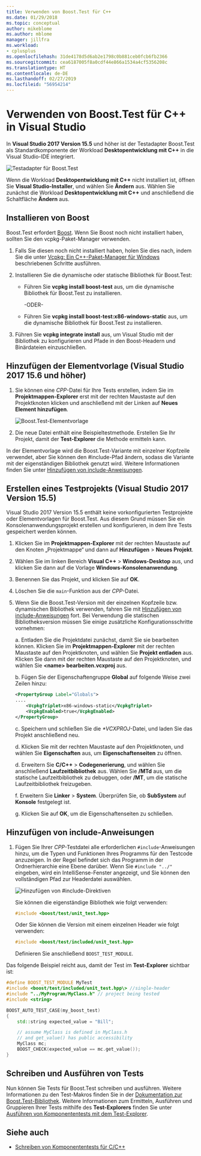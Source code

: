 ```yaml
---
title: Verwenden von Boost.Test für C++
ms.date: 01/29/2018
ms.topic: conceptual
author: mikeblome
ms.author: mblome
manager: jillfra
ms.workload:
- cplusplus
ms.openlocfilehash: 31de4178d5d6ab2e1798c0b881ceb0fcb6fb2366
ms.sourcegitcommit: cea6187005f8a0cdf44e866a1534a4cf5356208c
ms.translationtype: HT
ms.contentlocale: de-DE
ms.lasthandoff: 02/27/2019
ms.locfileid: "56954214"
---
```

# <a name="how-to-use-boosttest-for-c-in-visual-studio"></a>Verwenden von Boost.Test für C++ in Visual Studio

In **Visual Studio 2017 Version 15.5** und höher ist der Testadapter Boost.Test als Standardkomponente der Workload **Desktopentwicklung mit C++** in die Visual Studio-IDE integriert.

![Testadapter für Boost.Test](media/cpp-boost-component.png)

Wenn die Workload **Desktopentwicklung mit C++** nicht installiert ist, öffnen Sie **Visual Studio-Installer**, und wählen Sie **Ändern** aus. Wählen Sie zunächst die Workload **Desktopentwicklung mit C++** und anschließend die Schaltfläche **Ändern** aus.

## <a name="install-boost"></a>Installieren von Boost

Boost.Test erfordert [Boost](http://www.boost.org/). Wenn Sie Boost noch nicht installiert haben, sollten Sie den vcpkg-Paket-Manager verwenden.

1. Falls Sie diesen noch nicht installiert haben, holen Sie dies nach, indem Sie die unter [Vcpkg: Ein C++-Paket-Manager für Windows](/cpp/vcpkg) beschriebenen Schritte ausführen.

1. Installieren Sie die dynamische oder statische Bibliothek für Boost.Test:

    - Führen Sie **vcpkg install boost-test** aus, um die dynamische Bibliothek für Boost.Test zu installieren.

       -ODER-

    - Führen Sie **vcpkg install boost-test:x86-windows-static** aus, um die dynamische Bibliothek für Boost.Test zu installieren.

1. Führen Sie **vcpkg integrate install** aus, um Visual Studio mit der Bibliothek zu konfigurieren und Pfade in den Boost-Headern und Binärdateien einzuschließen.

## <a name="add-the-item-template-visual-studio-2017-version-156-and-later"></a>Hinzufügen der Elementvorlage (Visual Studio 2017 15.6 und höher)

1. Sie können eine *CPP*-Datei für Ihre Tests erstellen, indem Sie im **Projektmappen-Explorer** erst mit der rechten Maustaste auf den Projektknoten klicken und anschließend mit der Linken auf **Neues Element hinzufügen**.

   ![Boost.Test-Elementvorlage](media/boost_test_item_template.png)

1. Die neue Datei enthält eine Beispieltestmethode. Erstellen Sie Ihr Projekt, damit der **Test-Explorer** die Methode ermitteln kann.

In der Elementvorlage wird die Boost.Test-Variante mit einzelner Kopfzeile verwendet, aber Sie können den #include-Pfad ändern, sodass die Variante mit der eigenständigen Bibliothek genutzt wird. Weitere Informationen finden Sie unter [Hinzufügen von include-Anweisungen](#add-include-directives).

## <a name="create-a-test-project-visual-studio-2017-version-155"></a>Erstellen eines Testprojekts (Visual Studio 2017 Version 15.5)

Visual Studio 2017 Version 15.5 enthält keine vorkonfigurierten Testprojekte oder Elementvorlagen für Boost.Test. Aus diesem Grund müssen Sie ein Konsolenanwendungsprojekt erstellen und konfigurieren, in dem Ihre Tests gespeichert werden können.

1. Klicken Sie im **Projektmappen-Explorer** mit der rechten Maustaste auf den Knoten „Projektmappe“ und dann auf **Hinzufügen** > **Neues Projekt**.

1. Wählen Sie im linken Bereich **Visual C++** > **Windows-Desktop** aus, und klicken Sie dann auf die Vorlage **Windows-Konsolenanwendung**.

1. Benennen Sie das Projekt, und klicken Sie auf **OK**.

1. Löschen Sie die `main`-Funktion aus der *CPP*-Datei.

1. Wenn Sie die Boost.Test-Version mit der einzelnen Kopfzeile bzw. dynamischen Bibliothek verwenden, fahren Sie mit [Hinzufügen von include-Anweisungen](#add-include-directives) fort. Bei Verwendung die statischen Bibliotheksversion müssen Sie einige zusätzliche Konfigurationsschritte vornehmen:

   a. Entladen Sie die Projektdatei zunächst, damit Sie sie bearbeiten können. Klicken Sie im **Projektmappen-Explorer** mit der rechten Maustaste auf den Projektknoten, und wählen Sie **Projekt entladen** aus. Klicken Sie dann mit der rechten Maustaste auf den Projektknoten, und wählen Sie **<name\> bearbeiten.vcxproj** aus.

   b. Fügen Sie der Eigenschaftengruppe **Global** auf folgende Weise zwei Zeilen hinzu:

    ```xml
    <PropertyGroup Label="Globals">
    ....
        <VcpkgTriplet>x86-windows-static</VcpkgTriplet>
        <VcpkgEnabled>true</VcpkgEnabled>
    </PropertyGroup>
    ```
   c. Speichern und schließen Sie die *\*VCXPROJ*-Datei, und laden Sie das Projekt anschließend neu.

   d. Klicken Sie mit der rechten Maustaste auf den Projektknoten, und wählen Sie **Eigenschaften** aus, um **Eigenschaftenseiten** zu öffnen.

   d. Erweitern Sie **C/C++** > **Codegenerierung**, und wählen Sie anschließend **Laufzeitbibliothek** aus. Wählen Sie **/MTd** aus, um die statische Laufzeitbibliothek zu debuggen, oder **/MT**, um die statische Laufzeitbibliothek freizugeben.

   f. Erweitern Sie **Linker** > **System**. Überprüfen Sie, ob **SubSystem** auf **Konsole** festgelegt ist.

   g. Klicken Sie auf **OK**, um die Eigenschaftenseiten zu schließen.

## <a name="add-include-directives"></a>Hinzufügen von include-Anweisungen

1. Fügen Sie Ihrer *CPP*-Testdatei alle erforderlichen `#include`-Anweisungen hinzu, um die Typen und Funktionen Ihres Programms für den Testcode anzuzeigen. In der Regel befindet sich das Programm in der Ordnerhierarchie eine Ebene darüber. Wenn Sie `#include "../"` eingeben, wird ein IntelliSense-Fenster angezeigt, und Sie können den vollständigen Pfad zur Headerdatei auswählen.

   ![Hinzufügen von #include-Direktiven](media/cpp-gtest-includes.png)

   Sie können die eigenständige Bibliothek wie folgt verwenden:

   ```cpp
   #include <boost/test/unit_test.hpp>
   ```

   Oder Sie können die Version mit einem einzelnen Header wie folgt verwenden:

   ```cpp
   #include <boost/test/included/unit_test.hpp>
   ```

   Definieren Sie anschließend `BOOST_TEST_MODULE`.

Das folgende Beispiel reicht aus, damit der Test im **Test-Explorer** sichtbar ist:

```cpp
#define BOOST_TEST_MODULE MyTest
#include <boost/test/included/unit_test.hpp\> //single-header
#include "../MyProgram/MyClass.h" // project being tested
#include <string>

BOOST_AUTO_TEST_CASE(my_boost_test)
{
    std::string expected_value = "Bill";

    // assume MyClass is defined in MyClass.h
    // and get_value() has public accessibility
    MyClass mc;
    BOOST_CHECK(expected_value == mc.get_value());
}
```

## <a name="write-and-run-tests"></a>Schreiben und Ausführen von Tests

Nun können Sie Tests für Boost.Test schreiben und ausführen. Weitere Informationen zu den Test-Makros finden Sie in der [Dokumentation zur Boost.Test-Bibliothek](http://www.boost.org/doc/libs/release/libs/test/doc/html/index.html). Weitere Informationen zum Ermitteln, Ausführen und Gruppieren Ihrer Tests mithilfe des **Test-Explorers** finden Sie unter [Ausführen von Komponententests mit dem Test-Explorer](run-unit-tests-with-test-explorer.md).

## <a name="see-also"></a>Siehe auch

- [Schreiben von Komponententests für C/C++](writing-unit-tests-for-c-cpp.md)
